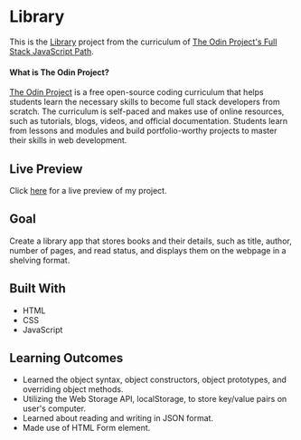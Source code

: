 # Library

This is the [Library](https://www.theodinproject.com/courses/javascript/lessons/library) project from the curriculum of [The Odin Project's Full Stack JavaScript Path](https://www.theodinproject.com/paths/full-stack-javascript/courses/javascript).

#### What is The Odin Project?

[The Odin Project](https://www.theodinproject.com/about) is a free open-source coding curriculum that helps students learn the necessary skills to become full stack developers from scratch. The curriculum is self-paced and makes use of online resources, such as tutorials, blogs, videos, and official documentation. Students learn from lessons and modules and build portfolio-worthy projects to master their skills in web development.

## Live Preview

Click [here](https://cineonizer.github.io/library/) for a live preview of my project.

## Goal

Create a library app that stores books and their details, such as title, author, number of pages, and read status, and displays them on the webpage in a shelving format.

## Built With

* HTML
* CSS
* JavaScript

## Learning Outcomes

* Learned the object syntax, object constructors, object prototypes, and overriding object methods.
* Utilizing the Web Storage API, localStorage, to store key/value pairs on user's computer.
* Learned about reading and writing in JSON format.
* Made use of HTML Form element.
